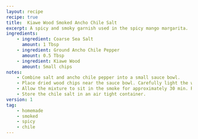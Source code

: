 ```yaml
---
layout: recipe
recipe: true
title:  Kiawe Wood Smoked Ancho Chile Salt
excerpt: A spicy and smoky garnish used in the spicy mango margarita.
ingredients:
    - ingredient: Coarse Sea Salt
      amount: 1 Tbsp
    - ingredient: Ground Ancho Chile Pepper
      amount: 0.5 Tbsp
    - ingredient: Kiawe Wood
      amount: Small chips
notes:
    - Combine salt and ancho chile pepper into a small sauce bowl.
    - Place dried wood chips near the sauce bowl. Carefully light the wood on fire and quickly cover both the salt mixture and the wood with a larger bowl. This should snuff out the fire and allow smoke to slowly accumlate.
    - Allow the mixture to sit in the smoke for approximately 30 min. Reigniting the fire as needed to occupy the space with smoke.
    - Store the chile salt in an air tight container.
version: 1
tag:
    - homemade
    - smoked
    - spicy
    - chile
---
```

